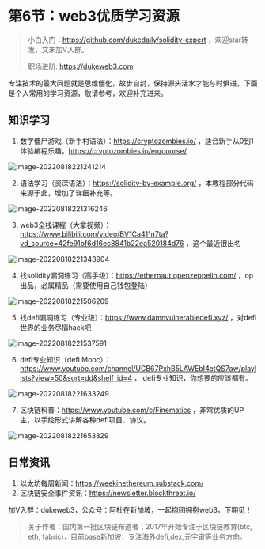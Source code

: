 # 第6节：web3优质学习资源

> 小白入门：https://github.com/dukedaily/solidity-expert ，欢迎star转发，文末加V入群。
>
>职场进阶: https://dukeweb3.com

专注技术的最大问题就是思维僵化，故步自封，保持源头活水才能与时俱进，下面是个人常用的学习资源，敬请参考，欢迎补充进来。



## 知识学习

1. 数字僵尸游戏（新手村语法）：https://cryptozombies.io/ ，适合新手从0到1体验编程乐趣，https://cryptozombies.io/en/course/

![image-20220818221241214](assets/image-20220818221241214.png)

2. 语法学习（资深语法）：https://solidity-by-example.org/ ，本教程部分代码来源于此，增加了详细补充等。

![image-20220818221316246](assets/image-20220818221316246.png)

3. web3全栈课程（大拿视频）：https://www.bilibili.com/video/BV1Ca411n7ta?vd_source=42fe91bf6d16ec8841b22ea520184d76 ，这个最近很出名

![image-20220818221343904](assets/image-20220818221343904.png)

4. 找solidity漏洞练习（高手级）：https://ethernaut.openzeppelin.com/ ，op出品，必属精品（需要使用自己钱包登陆）

![image-20220818221506209](assets/image-20220818221506209.png)

5. 找defi漏洞练习（专业级）：https://www.damnvulnerabledefi.xyz/ ，对defi世界的业务尽情hack吧

![image-20220818221537591](assets/image-20220818221537591.png)

6. defi专业知识（defi Mooc）：https://www.youtube.com/channel/UCB67PxhB5LAWEbI4etQS7aw/playlists?view=50&sort=dd&shelf_id=4 ， defi专业知识，你想要的应该都有。

![image-20220818221633249](assets/image-20220818221633249.png)

7. 区块链科普：https://www.youtube.com/c/Finematics ，非常优质的UP主，以手绘形式讲解各种defi项目、协议。

![image-20220818221653829](assets/image-20220818221653829.png)



## 日常资讯

1. 以太坊每周新闻：https://weekinethereum.substack.com/
2. 区块链安全事件资讯：https://newsletter.blockthreat.io/



加V入群：dukeweb3，公众号：阿杜在新加坡，一起抱团拥抱web3，下期见！

> 关于作者：国内第一批区块链布道者；2017年开始专注于区块链教育(btc, eth, fabric)，目前base新加坡，专注海外defi,dex,元宇宙等业务方向。
